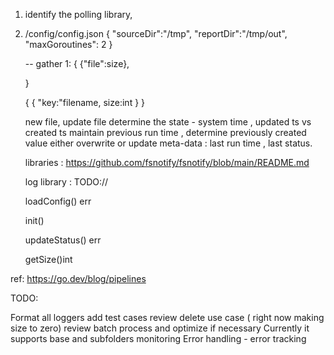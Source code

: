 1. identify the polling library,
2. /config/config.json
    {
        "sourceDir":"/tmp",
        "reportDir":"/tmp/out",
        "maxGoroutines": 2
    }

    --
    gather 1: 
    {
        {"file":size},
        
    }

    {
        {
        "key:"filename,
         size:int
        }
    }

    new file, update file
    determine the state - system time , updated ts vs created ts  maintain previous run time , 
    determine previously created value either overwrite or update 
    meta-data : last run time , last status.

   libraries :
   https://github.com/fsnotify/fsnotify/blob/main/README.md

   log library :
   TODO://


   loadConfig() err

   init()

   updateStatus() err

   getSize()int





ref:
https://go.dev/blog/pipelines



TODO: 

Format all loggers
add test cases
review delete use case ( right now making size to zero)
review batch process and optimize if necessary
Currently it supports base and subfolders monitoring
Error handling - error tracking 






   
